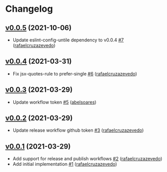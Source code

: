 # Changelog

## [v0.0.5](https://github.com/untile/eslint-config-untile-react/releases/tag/v0.0.5) (2021-10-06)
- Update eslint-config-untile dependency to v0.0.4 [\#7](https://github.com/untile/eslint-config-untile-react/pull/7) ([rafaelcruzazevedo](https://github.com/rafaelcruzazevedo))

## [v0.0.4](https://github.com/untile/eslint-config-untile-react/releases/tag/v0.0.4) (2021-03-31)
- Fix jsx-quotes-rule to prefer-single  [\#6](https://github.com/untile/eslint-config-untile-react/pull/6) ([rafaelcruzazevedo](https://github.com/rafaelcruzazevedo))

## [v0.0.3](https://github.com/untile/eslint-config-untile-react/releases/tag/v0.0.3) (2021-03-29)
- Update workflow token [\#5](https://github.com/untile/eslint-config-untile-react/pull/5) ([abelsoares](https://github.com/abelsoares))

## [v0.0.2](https://github.com/untile/eslint-config-untile-react/releases/tag/v0.0.2) (2021-03-29)
- Update release workflow github token [\#3](https://github.com/untile/eslint-config-untile-react/pull/3) ([rafaelcruzazevedo](https://github.com/rafaelcruzazevedo))

## [v0.0.1](https://github.com/untile/eslint-config-untile-react/releases/tag/v0.0.1) (2021-03-29)
- Add support for release and publish workflows [\#2](https://github.com/untile/eslint-config-untile-react/pull/2) ([rafaelcruzazevedo](https://github.com/rafaelcruzazevedo))
- Add initial implementation [\#1](https://github.com/untile/eslint-config-untile-react/pull/1) ([rafaelcruzazevedo](https://github.com/rafaelcruzazevedo))
